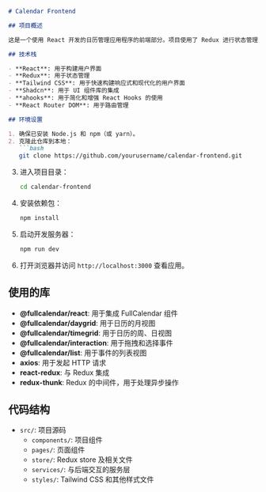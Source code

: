 ```markdown
# Calendar Frontend

## 项目概述

这是一个使用 React 开发的日历管理应用程序的前端部分。项目使用了 Redux 进行状态管理，Tailwind CSS 和 Shadcn 进行样式处理，并且通过 React Router 进行路由管理。

## 技术栈

- **React**: 用于构建用户界面
- **Redux**: 用于状态管理
- **Tailwind CSS**: 用于快速构建响应式和现代化的用户界面
- **Shadcn**: 用于 UI 组件库的集成
- **ahooks**: 用于简化和增强 React Hooks 的使用
- **React Router DOM**: 用于路由管理

## 环境设置

1. 确保已安装 Node.js 和 npm（或 yarn）。
2. 克隆此仓库到本地：
   ```bash
   git clone https://github.com/yourusername/calendar-frontend.git
   ```
3. 进入项目目录：
   ```bash
   cd calendar-frontend
   ```
4. 安装依赖包：
   ```bash
   npm install
   ```
5. 启动开发服务器：
   ```bash
   npm run dev
   ```

6. 打开浏览器并访问 `http://localhost:3000` 查看应用。

## 使用的库

- **@fullcalendar/react**: 用于集成 FullCalendar 组件
- **@fullcalendar/daygrid**: 用于日历的月视图
- **@fullcalendar/timegrid**: 用于日历的周、日视图
- **@fullcalendar/interaction**: 用于拖拽和选择事件
- **@fullcalendar/list**: 用于事件的列表视图
- **axios**: 用于发起 HTTP 请求
- **react-redux**: 与 Redux 集成
- **redux-thunk**: Redux 的中间件，用于处理异步操作

## 代码结构

- `src/`: 项目源码
  - `components/`: 项目组件
  - `pages/`: 页面组件
  - `store/`: Redux store 及相关文件
  - `services/`: 与后端交互的服务层
  - `styles/`: Tailwind CSS 和其他样式文件

```
